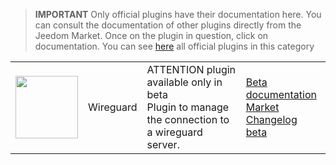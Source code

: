 
>**IMPORTANT**
>Only official plugins have their documentation here. You can consult the documentation of other plugins directly from the Jeedom Market. Once on the plugin in question, click on documentation.
>You can see [here](https://market.jeedom.com/index.php?v=d&p=market&type=plugin&categorie=wireguard) all official plugins in this category


| | | | |
|--- | --- | --- | ---|
|<img src="./beta/._icon.png" class="pluginLogo" width="100" />|Wireguard|ATTENTION plugin available only in beta<br/>Plugin to manage the connection to a wireguard server.|[Beta documentation](./beta/index.md)<br/>[Market](https://market.jeedom.com/index.php?v=d&p=market_display&id=4222)<br/>[Changelog beta](./beta/changelog.md)|
